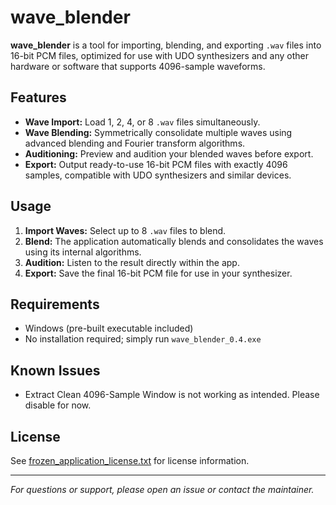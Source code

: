 ﻿# wave_blender

**wave_blender** is a tool for importing, blending, and exporting `.wav` files into 16-bit PCM files, optimized for use with UDO synthesizers and any other hardware or software that supports 4096-sample waveforms.

## Features

- **Wave Import:** Load 1, 2, 4, or 8 `.wav` files simultaneously.
- **Wave Blending:** Symmetrically consolidate multiple waves using advanced blending and Fourier transform algorithms.
- **Auditioning:** Preview and audition your blended waves before export.
- **Export:** Output ready-to-use 16-bit PCM files with exactly 4096 samples, compatible with UDO synthesizers and similar devices.

## Usage

1. **Import Waves:** Select up to 8 `.wav` files to blend.
2. **Blend:** The application automatically blends and consolidates the waves using its internal algorithms.
3. **Audition:** Listen to the result directly within the app.
4. **Export:** Save the final 16-bit PCM file for use in your synthesizer.

## Requirements

- Windows (pre-built executable included)
- No installation required; simply run `wave_blender_0.4.exe`

## Known Issues
- Extract Clean 4096-Sample Window is not working as intended. Please disable for now.

## License

See [frozen_application_license.txt](frozen_application_license.txt) for license information.

---

*For questions or support, please open an issue or contact the maintainer.*